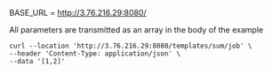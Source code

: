 BASE_URL = http://3.76.216.29:8080/

All parameters are transmitted as an array in the body of the example

```
curl --location 'http://3.76.216.29:8080/templates/sum/job' \
--header 'Content-Type: application/json' \
--data '[1,2]'
```
